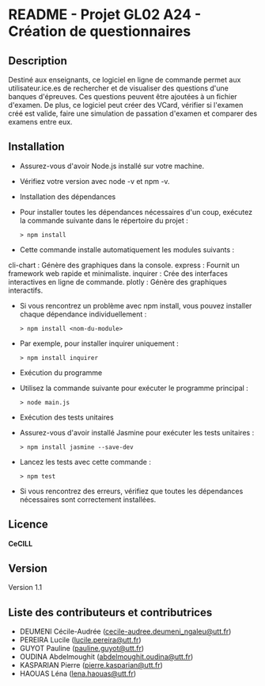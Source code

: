 # README - Projet GL02 A24 - Création de questionnaires
## Description
Destiné aux enseignants, ce logiciel en ligne de commande permet aux utilisateur.ice.es de rechercher et de visualiser des questions d'une banques d'épreuves. Ces questions peuvent être ajoutées à un fichier d'examen. De plus, ce logiciel peut créer des VCard, vérifier si l'examen créé est valide, faire une simulation de passation d'examen et comparer des examens entre eux. 
## Installation
- Assurez-vous d'avoir Node.js installé sur votre machine.
- Vérifiez votre version avec node -v et npm -v.
- Installation des dépendances
- Pour installer toutes les dépendances nécessaires d'un coup, exécutez la commande suivante dans le répertoire du projet :

	`> npm install`
	
	
- Cette commande installe automatiquement les modules suivants :

cli-chart : Génère des graphiques dans la console.
express : Fournit un framework web rapide et minimaliste.
inquirer : Crée des interfaces interactives en ligne de commande.
plotly : Génère des graphiques interactifs.

- Si vous rencontrez un problème avec npm install, vous pouvez installer chaque dépendance individuellement :

	`> npm install <nom-du-module>`
	
- Par exemple, pour installer inquirer uniquement :

	`> npm install inquirer`

- Exécution du programme
- Utilisez la commande suivante pour exécuter le programme principal :

	`> node main.js`

- Exécution des tests unitaires
- Assurez-vous d'avoir installé Jasmine pour exécuter les tests unitaires :

	`> npm install jasmine --save-dev`

- Lancez les tests avec cette commande :

	`> npm test`

- Si vous rencontrez des erreurs, vérifiez que toutes les dépendances nécessaires sont correctement installées.
  
## Licence
**CeCILL**
## Version
Version 1.1
## Liste des contributeurs et contributrices
* DEUMENI Cécile-Audrée (cecile-audree.deumeni_ngaleu@utt.fr) 
* PEREIRA Lucile (lucile.pereira@utt.fr) 
* GUYOT Pauline (pauline.guyot@utt.fr)
* OUDINA Abdelmoughit (abdelmoughit.oudina@utt.fr)
* KASPARIAN Pierre (pierre.kasparian@utt.fr)
* HAOUAS Léna (lena.haouas@utt.fr)

